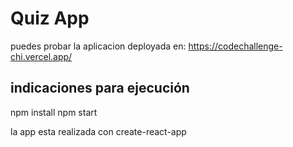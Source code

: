 # Quiz App

puedes probar la aplicacion deployada en: https://codechallenge-chi.vercel.app/

## indicaciones para ejecución 

npm install
npm start 

la app esta realizada con create-react-app

